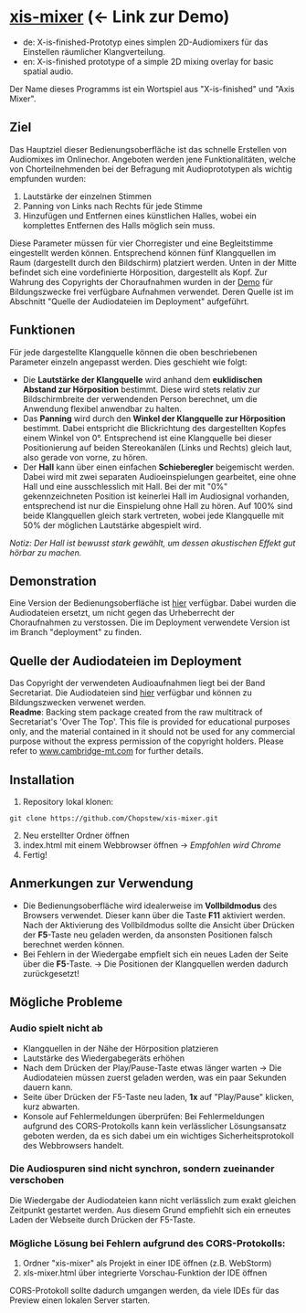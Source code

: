 # [xis-mixer](https://xis-mixer.surge.sh/) (← Link zur Demo)
- de: X-is-finished-Prototyp eines simplen 2D-Audiomixers für das Einstellen räumlicher Klangverteilung.
- en: X-is-finished prototype of a simple 2D mixing overlay for basic spatial audio.

Der Name dieses Programms ist ein Wortspiel aus "X-is-finished" und "Axis Mixer".

## Ziel

Das Hauptziel dieser Bedienungsoberfläche ist das schnelle Erstellen von Audiomixes im Onlinechor.
Angeboten werden jene Funktionalitäten, welche von Chorteilnehmenden bei der Befragung mit Audioprototypen
als wichtig empfunden wurden:
1. Lautstärke der einzelnen Stimmen
2. Panning von Links nach Rechts für jede Stimme
3. Hinzufügen und Entfernen eines künstlichen Halles, wobei ein komplettes Entfernen des Halls möglich sein muss.

Diese Parameter müssen für vier Chorregister und eine Begleitstimme eingestellt werden können. Entsprechend
können fünf Klangquellen im Raum (dargestellt durch den Bildschirm) platziert werden. Unten in der Mitte
befindet sich eine vordefinierte Hörposition, dargestellt als Kopf.
Zur Wahrung des Copyrights der Choraufnahmen wurden in der [Demo](https://xis-mixer.surge.sh/) für Bildungszwecke frei verfügbare Aufnahmen verwendet. Deren Quelle ist im Abschnitt "Quelle der Audiodateien im Deployment" aufgeführt.

## Funktionen
Für jede dargestellte Klangquelle können die oben beschriebenen Parameter einzeln angepasst werden.
Dies geschieht wie folgt:
- Die **Lautstärke der Klangquelle** wird anhand dem **euklidischen Abstand zur Hörposition** bestimmt. 
Diese wird stets relativ zur Bildschirmbreite der verwendenden Person berechnet, um die Anwendung flexibel
anwendbar zu halten.
- Das **Panning** wird durch den **Winkel der Klangquelle zur Hörposition** bestimmt. Dabei entspricht die
Blickrichtung des dargestellten Kopfes einem Winkel von 0°. Entsprechend ist eine Klangquelle bei dieser
Positionierung auf beiden Stereokanälen (Links und Rechts) gleich laut, also gerade von vorne, zu hören.
- Der **Hall** kann über einen einfachen **Schieberegler** beigemischt werden. Dabei wird mit zwei separaten
Audioeinspielungen gearbeitet, eine ohne Hall und eine ausschlesslich mit Hall. Bei der mit "0%" gekennzeichneten
Position ist keinerlei Hall im Audiosignal vorhanden, entsprechend ist nur die Einspielung ohne Hall zu hören.
Auf 100% sind beide Klangquellen gleich stark vertreten, wobei jede Klangquelle mit 50% der möglichen Lautstärke
abgespielt wird.

*Notiz: Der Hall ist bewusst stark gewählt, um dessen akustischen Effekt gut hörbar zu machen.*

## Demonstration
Eine Version der Bedienungsoberfläche ist [hier](https://xis-mixer.surge.sh/) verfügbar. Dabei wurden die Audiodateien ersetzt, um nicht gegen das Urheberrecht der Choraufnahmen zu verstossen. Die im Deployment verwendete Version ist im Branch "deployment" zu finden.

## Quelle der Audiodateien im Deployment
Das Copyright der verwendeten Audioaufnahmen liegt bei der Band Secretariat.
Die Audiodateien sind [hier](https://cambridge-mt.com/rs2/bkg/) verfügbar und können zu Bildungszwecken verwenet werden.<br>
**Readme**: Backing stem package created from the raw multitrack of Secretariat's 'Over The Top'. This file is provided for educational purposes only, and the material contained in it should not be used for any commercial purpose without the express permission of the copyright holders. Please refer to www.cambridge-mt.com for further details.

## Installation
1. Repository lokal klonen:
```shell
git clone https://github.com/Chopstew/xis-mixer.git
```
2. Neu erstellter Ordner öffnen
3. index.html mit einem Webbrowser öffnen → *Empfohlen wird Chrome*
4. Fertig!

## Anmerkungen zur Verwendung
- Die Bedienungsoberfläche wird idealerweise im **Vollbildmodus** des Browsers verwendet. Dieser kann über 
die Taste **F11** aktiviert werden. Nach der Aktivierung des Vollbildmodus sollte die Ansicht über Drücken
der **F5**-Taste neu geladen werden, da ansonsten Positionen falsch berechnet werden können.
- Bei Fehlern in der Wiedergabe empfielt sich ein neues Laden der Seite über die **F5**-Taste. → Die Positionen
der Klangquellen werden dadurch zurückgesetzt!

## Mögliche Probleme
### Audio spielt nicht ab
- Klangquellen in der Nähe der Hörposition platzieren
- Lautstärke des Wiedergabegeräts erhöhen
- Nach dem Drücken der Play/Pause-Taste etwas länger warten → Die Audiodateien müssen zuerst geladen werden, was ein paar Sekunden dauern kann.
- Seite über Drücken der F5-Taste neu laden, **1x** auf "Play/Pause" klicken, kurz abwarten.
- Konsole auf Fehlermeldungen überprüfen: Bei Fehlermeldungen aufgrund des CORS-Protokolls kann kein verlässlicher Lösungsansatz geboten werden, da es sich dabei um ein wichtiges Sicherheitsprotokoll des Webbrowsers handelt.

### Die Audiospuren sind nicht synchron, sondern zueinander verschoben
Die Wiedergabe der Audiodateien kann nicht verlässlich zum exakt gleichen Zeitpunkt gestartet werden. Aus diesem Grund empfiehlt sich ein erneutes Laden der Webseite durch Drücken der F5-Taste.

### Mögliche Lösung bei Fehlern aufgrund des CORS-Protokolls:
1. Ordner "xis-mixer" als Projekt in einer IDE öffnen (z.B. WebStorm)
2. xls-mixer.html über integrierte Vorschau-Funktion der IDE öffnen

CORS-Protokoll sollte dadurch umgangen werden, da viele IDEs für das Preview einen lokalen Server starten.
